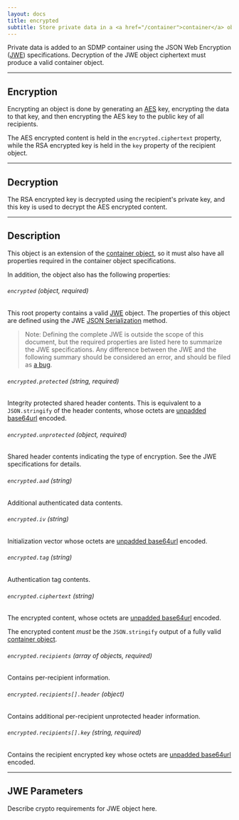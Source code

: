 ```yaml
---
layout: docs
title: encrypted
subtitle: Store private data in a <a href="/container">container</a> object.
---
```



Private data is added to an SDMP container using the JSON Web
Encryption ([JWE][jwe]) specifications. Decryption of the JWE
object ciphertext must produce a valid container object.

---

## Encryption

Encrypting an object is done by generating an [AES][aes] key, encrypting
the data to that key, and then encrypting the AES key to the public key of
all recipients.

The AES encrypted content is held in the `encrypted.ciphertext` property,
while the RSA encrypted key is held in the `key` property of the recipient
object.

---

## Decryption

The RSA encrypted key is decrypted using the recipient's private key,
and this key is used to decrypt the AES encrypted content.

---

## Description

This object is an extension of the [container object](/core/container),
so it must also have all properties required in the container object
specifications.

In addition, the object also has the following properties:

###### `encrypted` *(object, required)*

This root property contains a valid [JWE][jwe] object. The properties of this
object are defined using the JWE [JSON Serialization][jwe_serialize] method.

> Note: Defining the complete JWE is outside the scope of this document, but the
> required properties are listed here to summarize the JWE specifications. Any
> difference between the JWE and the following summary should be considered an
> error, and should be filed as [a bug](https://github.com/sdmp/sdmp.github.io/issues).

###### `encrypted.protected` *(string, required)*

Integrity protected shared header contents. This is equivalent to a `JSON.stringify`
of the header contents, whose octets are [unpadded base64url][base64] encoded.

###### `encrypted.unprotected` *(object, required)*

Shared header contents indicating the type of encryption. See the JWE
specifications for details.

###### `encrypted.aad` *(string)*

Additional authenticated data contents.

###### `encrypted.iv` *(string)*

Initialization vector whose octets are [unpadded base64url][base64] encoded.

###### `encrypted.tag` *(string)*

Authentication tag contents.

###### `encrypted.ciphertext` *(string)*

The encrypted content, whose octets are [unpadded base64url][base64] encoded.

The encrypted content *must* be the `JSON.stringify` output of a fully valid
[container object](/schema/container/).

###### `encrypted.recipients` *(array of objects, required)*

Contains per-recipient information.

###### `encrypted.recipients[].header` *(object)*

Contains additional per-recipient unprotected header information.

###### `encrypted.recipients[].key` *(string, required)*

Contains the recipient encrypted key whose octets are
[unpadded base64url][base64] encoded.

---

## JWE Parameters

Describe crypto requirements for JWE object here.

[base64]: https://tools.ietf.org/html/rfc4648#section-5
[schema]: https://github.com/sdmp/sdmp-schema/blob/master/schemas/encrypted.json
[jwe]: http://self-issued.info/docs/draft-ietf-jose-json-web-encryption.htm
[jwe_serialize]: http://self-issued.info/docs/draft-ietf-jose-json-web-encryption.html#rfc.section.7.2
[aes]: https://en.wikipedia.org/wiki/Advanced_Encryption_Standard
